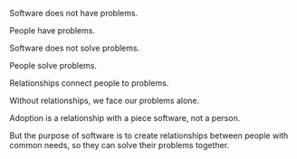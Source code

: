 Software does not have problems.

People have problems.

Software does not solve problems.

People solve problems.

Relationships connect people to problems.

Without relationships, we face our problems alone.

Adoption is a relationship with a piece software, not a person.

But the purpose of software is to create relationships between people with common needs, so they can solve their problems together.
